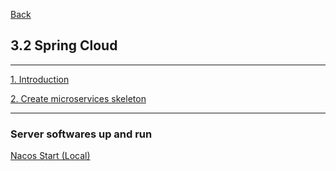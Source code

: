 [Back](../../README.md)

## 3.2 Spring Cloud

<hr>

[1. Introduction](1_Introduction.md)

[2. Create microservices skeleton](2_MicroserviceSkeleton.md)

<hr>

### Server softwares up and run

[Nacos Start (Local)](NacosStartLocal.md)
